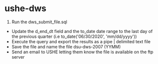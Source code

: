 # ushe-dws
1. Run the dws_submit_file.sql
- Update the d_end_dt field and the to_date date range to the last day of the previous quarter (i.e to_date('06/30/2020', 'mm/dd/yyyy'))
- Execute the query and export the results as a pipe | delimited text file
- Save the file and name the file dsu-dws-2007 (YYMM) 
- Send an email to USHE letting them know the file is available on the ftp server